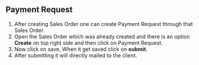 ## Payment Request
 1. After creating Sales Order one can create Payment Request through that Sales Order.
 2. Open the Sales Order which was already created and there is an option **Create** on top right side and then click on Payment Request.
 3. Now click on save, When it get saved click on **submit**.
 4. After submitting it will directly mailed to the client.
